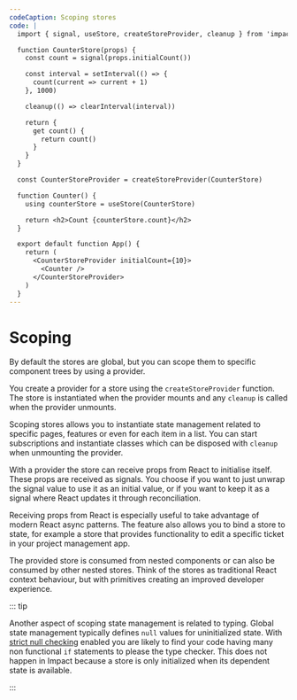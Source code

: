 ```yaml
---
codeCaption: Scoping stores
code: |
  import { signal, useStore, createStoreProvider, cleanup } from 'impact-react'

  function CounterStore(props) {
    const count = signal(props.initialCount())

    const interval = setInterval(() => {
      count(current => current + 1)
    }, 1000)

    cleanup(() => clearInterval(interval))

    return {
      get count() {
        return count()
      }
    }
  }

  const CounterStoreProvider = createStoreProvider(CounterStore)

  function Counter() {
    using counterStore = useStore(CounterStore)

    return <h2>Count {counterStore.count}</h2>
  }

  export default function App() {
    return (
      <CounterStoreProvider initialCount={10}>
        <Counter />
      </CounterStoreProvider>
    )
  }
---
```


# Scoping

<ClientOnly>
 <Playground />
</ClientOnly>

By default the stores are global, but you can scope them to specific component trees by using a provider.

You create a provider for a store using the `createStoreProvider` function. The store is instantiated when the provider mounts and any `cleanup` is called when the provider unmounts.

Scoping stores allows you to instantiate state management related to specific pages, features or even for each item in a list. You can start subscriptions and instantiate classes which can be disposed with `cleanup` when unmounting the provider.

With a provider the store can receive props from React to initialise itself. These props are received as signals. You choose if you want to just unwrap the signal value to use it as an initial value, or if you want to keep it as a signal where React updates it through reconciliation.

Receiving props from React is especially useful to take advantage of modern React async patterns. The feature also allows you to bind a store to state, for example a store that provides functionality to edit a specific ticket in your project management app.

The provided store is consumed from nested components or can also be consumed by other nested stores. Think of the stores as traditional React context behaviour, but with primitives creating an improved developer experience.

::: tip

Another aspect of scoping state management is related to typing. Global state management typically defines `null` values for uninitialized state. With [strict null checking](https://www.typescriptlang.org/tsconfig/strictNullChecks.html) enabled you are likely to find your code having many non functional `if` statements to please the type checker. This does not happen in Impact because a store is only initialized when its dependent state is available.

:::
